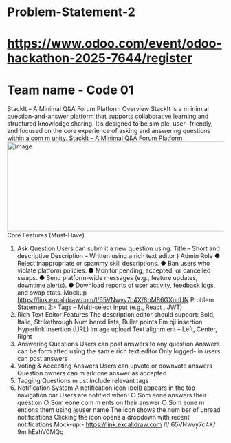 # Problem-Statement-2
# https://www.odoo.com/event/odoo-hackathon-2025-7644/register
# Team name - Code 01

StackIt – A Minimal Q&A Forum Platform
Overview
StackIt is a m inim al question-and-answer platform that supports collaborative
learning and structured knowledge sharing. It’s designed to be sim ple, user- friendly,
and focused on the core experience of asking and answering questions within a
com m unity.
StackIt – A Minimal Q&A Forum Platform
<img width="709" height="208" alt="image" src="https://github.com/user-attachments/assets/11948af3-a728-4a10-b0e4-c8365faa9171" />
Core Features (Must-Have)
1. Ask Question
Users can subm it a new question using:
Title – Short and descriptive
Description – Written using a rich text editor )
Admin Role
● Reject inappropriate or spammy skill descriptions.
● Ban users who violate platform policies.
● Monitor pending, accepted, or cancelled swaps.
● Send platform-wide messages (e.g., feature updates, downtime alerts).
● Download reports of user activity, feedback logs, and swap stats.
Mockup -https://link.excalidraw.com/l/65VNwvy7c4X/8bM86GXnnUN
Problem Statement 2:-
Tags – Multi-select input (e.g., React , JWT)
2. Rich Text Editor Features
The description editor should support:
Bold, Italic, Strikethrough
Num bered lists, Bullet points
Em oji insertion
Hyperlink insertion (URL)
Im age upload
Text alignm ent – Left, Center, Right
3. Answering Questions
Users can post answers to any question
Answers can be form atted using the sam e rich text editor
Only logged- in users can post answers
4. Voting & Accepting Answers
Users can upvote or downvote answers
Question owners can m ark one answer as accepted
5. Tagging
Questions m ust include relevant tags
6. Notification System
A notification icon (bell) appears in the top navigation bar
Users are notified when:
○ Som eone answers their question
○ Som eone com m ents on their answer
○ Som eone m entions them using @user name
The icon shows the num ber of unread notifications
Clicking the icon opens a dropdown with recent notifications
Mock-up:- https://link.excalidraw.com /l/ 65VNwvy7c4X/ 9m hEahV0MQg
